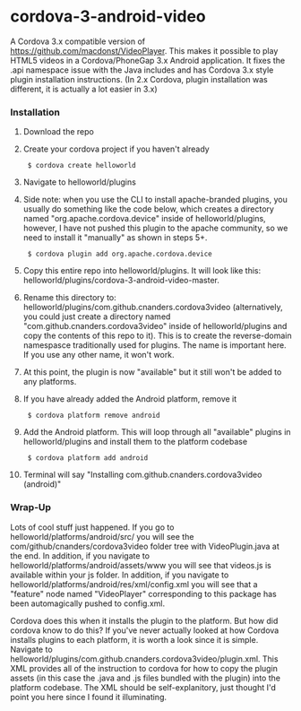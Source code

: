 # cordova-3-android-video

A Cordova 3.x compatible version of https://github.com/macdonst/VideoPlayer.  This makes it possible to play HTML5 videos in a Cordova/PhoneGap 3.x Android application.  It fixes the .api namespace issue with the Java includes and has Cordova 3.x style plugin installation instructions. (In 2.x Cordova, plugin installation was different, it is actually a lot easier in 3.x)  

### Installation
1. Download the repo
2. Create your cordova project if you haven't already

        $ cordova create helloworld
  
3. Navigate to helloworld/plugins
4. Side note: when you use the CLI to install apache-branded plugins, you usually do something like the code below, which creates a directory named "org.apache.cordova.device" inside of helloworld/plugins, however, I have not pushed this plugin to the apache community, so we need to install it "manually" as shown in steps 5+.
	
        $ cordova plugin add org.apache.cordova.device

5. Copy this entire repo into helloworld/plugins.  It will look like this: helloworld/plugins/cordova-3-android-video-master.
6. Rename this directory to:  helloworld/plugins/com.github.cnanders.cordova3video   (alternatively, you could just create a directory named "com.github.cnanders.cordova3video" inside of helloworld/plugins and copy the contents of this repo to it).  This is to create the reverse-domain namespasce traditionally used for plugins.  The name is important here.  If you use any other name, it won't work.
7. At this point, the plugin is now "available" but it still won't be added to any platforms.  
8. If you have already added the Android platform, remove it 

        $ cordova platform remove android
        
9. Add the Android platform.  This will loop through all "available" plugins in helloworld/plugins and install them to the platform codebase

        $ cordova platform add android
        
10. Terminal will say "Installing com.github.cnanders.cordova3video (android)"

### Wrap-Up

Lots of cool stuff just happened. If you go to helloworld/platforms/android/src/ you will see the com/github/cnanders/cordova3video folder tree with VideoPlugin.java at the end.  In addition, if you navigate to helloworld/platforms/android/assets/www you will see that videos.js is available within your js folder. In addition, if you navigate to helloworld/platforms/android/res/xml/config.xml you will see that a "feature" node named "VideoPlayer" corresponding to this package has been automagically pushed to config.xml.   

Cordova does this when it installs the plugin to the platform.  But how did cordova know to do this?  If you've never actually looked at how Cordova installs plugins to each platform, it is worth a look since it is simple.  Navigate to helloworld/plugins/com.github.cnanders.cordova3video/plugin.xml.  This XML provides all of the instruction to cordova for how to copy the plugin assets (in this case the .java and .js files bundled with the plugin) into the platform codebase.  The XML should be self-explanitory, just thought I'd point you here since I found it illuminating. 
